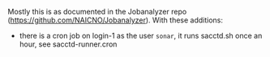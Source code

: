 Mostly this is as documented in the Jobanalyzer repo (https://github.com/NAICNO/Jobanalyzer).  With these
additions:

- there is a cron job on login-1 as the user `sonar`, it runs sacctd.sh once an hour, see sacctd-runner.cron
